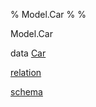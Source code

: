 % Model.Car
% 
% 

Model.Car

data [Car](Model-Car.html#t:Car)

[relation](Model-Car.html#v:relation)

[schema](Model-Car.html#v:schema)
